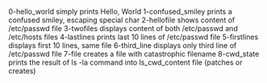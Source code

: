 0-hello_world simply prints Hello, World
1-confused_smiley prints a confused smiley, escaping special char
2-hellofile shows content of /etc/passwd file
3-twofiles displays content of both /etc/passwd and /etc/hosts files
4-lastlines prints last 10 lines of /etc/passwd file
5-firstlines displays first 10 lines, same file
6-third_line displays only third line of /etc/passwd file
7-file creates a file with catastrophic filename
8-cwd_state prints the result of ls -la command into ls_cwd_content file (patches or creates)
